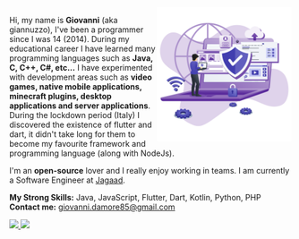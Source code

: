 <img class="floating" src="https://raw.githubusercontent.com/giannuzzoexe/giannuzzoexe/main/img_gh_giannuzzoexe.png" min-width="240px" max-width="300px" width="240px" align="right" alt="Computer Image">

<p align="left"> 
Hi, my name is <strong>Giovanni</strong> (aka giannuzzo), I've been a programmer since I was 14 (2014). During my educational career I have learned many programming languages such as <strong>Java, C, C++, C#, etc...</strong> I have experimented with development areas such as <strong>video games, native mobile applications, minecraft plugins, desktop applications and server applications</strong>. During the lockdown period (Italy) I discovered the existence of flutter and dart, it didn't take long for them to become my favourite framework and programming language (along with NodeJs).

I'm an <strong>open-source</strong> lover and I really enjoy working in teams.
I am currently a Software Engineer at <a href="https://jagaad.it">Jagaad</a>.
</p>

<strong>My Strong Skills:</strong> Java, JavaScript, Flutter, Dart, Kotlin, Python, PHP<br/>
<strong>Contact me:</strong> giovanni.damore85@gmail.com

<div>
  <a href="https://github.com/giannuzzoexe">
  <img height="180em" src="https://github-readme-stats.vercel.app/api?username=giannuzzoexe&show_icons=true&count_private=true&theme=jolly"/>
  <img height="180em" src="https://github-readme-stats.vercel.app/api/top-langs/?username=giannuzzoexe&langs_count=8&theme=jolly"/>
  </a>
</div>
